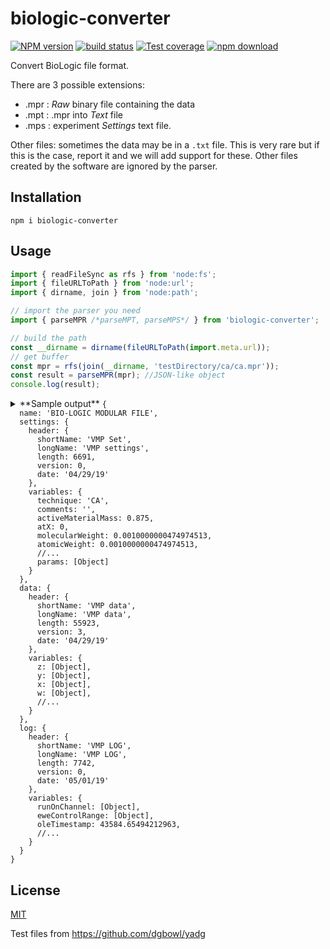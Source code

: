 # biologic-converter

[![NPM version][npm-image]][npm-url]
[![build status][ci-image]][ci-url]
[![Test coverage][codecov-image]][codecov-url]
[![npm download][download-image]][download-url]

Convert BioLogic file format.

There are 3 possible extensions:

- .mpr : _Raw_ binary file containing the data
- .mpt : .mpr into _Text_ file
- .mps : experiment _Settings_ text file.

Other files: sometimes the data may be in a `.txt` file. This is very rare but if this is the case,
report it and we will add support for these. Other files created by the software are ignored by the
parser.

## Installation

`npm i biologic-converter`

## Usage

```js
import { readFileSync as rfs } from 'node:fs';
import { fileURLToPath } from 'node:url';
import { dirname, join } from 'node:path';

// import the parser you need
import { parseMPR /*parseMPT, parseMPS*/ } from 'biologic-converter';

// build the path
const __dirname = dirname(fileURLToPath(import.meta.url));
// get buffer
const mpr = rfs(join(__dirname, 'testDirectory/ca/ca.mpr'));
const result = parseMPR(mpr); //JSON-like object
console.log(result);
```

<details>

<summary>
**Sample output**
</summary<

```text
{
  name: 'BIO-LOGIC MODULAR FILE',
  settings: {
    header: {
      shortName: 'VMP Set',
      longName: 'VMP settings',
      length: 6691,
      version: 0,
      date: '04/29/19'
    },
    variables: {
      technique: 'CA',
      comments: '',
      activeMaterialMass: 0.875,
      atX: 0,
      molecularWeight: 0.0010000000474974513,
      atomicWeight: 0.0010000000474974513,
      //...
      params: [Object]
    }
  },
  data: {
    header: {
      shortName: 'VMP data',
      longName: 'VMP data',
      length: 55923,
      version: 3,
      date: '04/29/19'
    },
    variables: {
      z: [Object],
      y: [Object],
      x: [Object],
      w: [Object],
      //...
    }
  },
  log: {
    header: {
      shortName: 'VMP LOG',
      longName: 'VMP LOG',
      length: 7742,
      version: 0,
      date: '05/01/19'
    },
    variables: {
      runOnChannel: [Object],
      eweControlRange: [Object],
      oleTimestamp: 43584.65494212963,
      //...
    }
  }
}
```

</details>

## License

[MIT](./LICENSE)

Test files from https://github.com/dgbowl/yadg

[ci-image]: https://github.com/cheminfo/biologic-converter/workflows/Node.js%20CI/badge.svg?branch=main
[ci-url]: https://github.com/cheminfo/biologic-converter/actions?query=workflow%3A%22Node.js+CI%22
[codecov-image]: https://img.shields.io/codecov/c/github/cheminfo/biologic-converter.svg
[codecov-url]: https://codecov.io/gh/cheminfo/biologic-converter
[npm-image]: https://img.shields.io/npm/v/biologic-converter.svg
[npm-url]: https://www.npmjs.com/package/biologic-converter
[download-image]: https://img.shields.io/npm/dm/biologic-converter.svg
[download-url]: https://www.npmjs.com/package/biologic-converter
